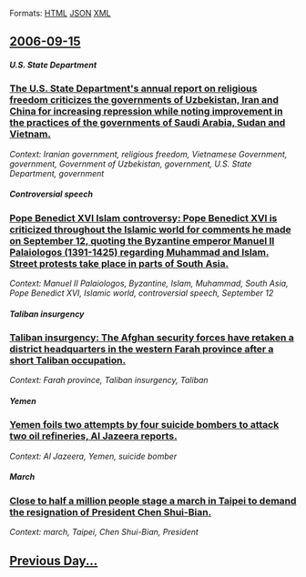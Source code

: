 
Formats: [HTML](2006/09/15/index.html)  [JSON](2006/09/15/index.json)  [XML](2006/09/15/index.xml)  

## [2006-09-15](/news/2006/09/15/index.md)

##### U.S. State Department
### [ The U.S. State Department's annual report on religious freedom criticizes the governments of Uzbekistan, Iran and China for increasing repression while noting improvement in the practices of the governments of Saudi Arabia, Sudan and Vietnam. ](/news/2006/09/15/the-u-s-state-department-s-annual-report-on-religious-freedom-criticizes-the-governments-of-uzbekistan-iran-and-china-for-increasing-repr.md)
_Context: Iranian government, religious freedom, Vietnamese Government, government, Government of Uzbekistan, government, U.S. State Department, government_

##### Controversial speech
### [ Pope Benedict XVI Islam controversy: Pope Benedict XVI is criticized throughout the Islamic world for comments he made on September 12, quoting the Byzantine emperor Manuel II Palaiologos (1391-1425) regarding Muhammad and Islam. Street protests take place in parts of South Asia. ](/news/2006/09/15/pope-benedict-xvi-islam-controversy-pope-benedict-xvi-is-criticized-throughout-the-islamic-world-for-comments-he-made-on-september-12-quo.md)
_Context: Manuel II Palaiologos, Byzantine, Islam, Muhammad, South Asia, Pope Benedict XVI, Islamic world, controversial speech, September 12_

##### Taliban insurgency
### [ Taliban insurgency: The Afghan security forces have retaken a district headquarters in the western Farah province after a short Taliban occupation. ](/news/2006/09/15/taliban-insurgency-the-afghan-security-forces-have-retaken-a-district-headquarters-in-the-western-farah-province-after-a-short-taliban-occ.md)
_Context: Farah province, Taliban insurgency, Taliban_

##### Yemen
### [ Yemen foils two attempts by four suicide bombers to attack two oil refineries, Al Jazeera reports. ](/news/2006/09/15/yemen-foils-two-attempts-by-four-suicide-bombers-to-attack-two-oil-refineries-al-jazeera-reports.md)
_Context: Al Jazeera, Yemen, suicide bomber_

##### March
### [ Close to half a million people stage a march in Taipei to demand the resignation of President Chen Shui-Bian. ](/news/2006/09/15/close-to-half-a-million-people-stage-a-march-in-taipei-to-demand-the-resignation-of-president-chen-shui-bian.md)
_Context: march, Taipei, Chen Shui-Bian, President_

## [Previous Day...](/news/2006/09/14/index.md)

